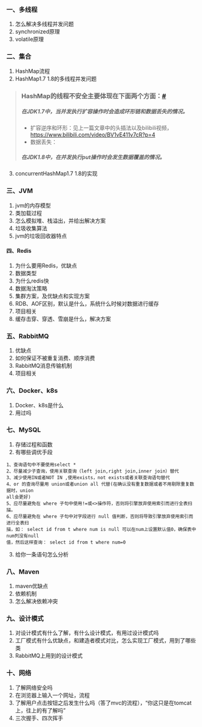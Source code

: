 ### 一、多线程

1. 怎么解决多线程并发问题
2. synchronized原理
3. volatile原理



### 二、集合

1. HashMap流程
2. HashMap1.7 1.8的多线程并发问题

> ### HashMap的线程不安全主要体现在下面两个方面：[#](https://www.cnblogs.com/islch/p/12821753.html#248088815)
>
> ##### 在JDK1.7中，当并发执行扩容操作时会造成环形链和数据丢失的情况。
>
> - 扩容逆序和环形：见上一篇文章中的头插法以及bilibili视频，https://www.bilibili.com/video/BV1vE411v7cR?p=4
> - 数据丢失：
>
> ##### 在JDK1.8中，在并发执行put操作时会发生数据覆盖的情况。

3. concurrentHashMap1.7 1.8的实现



### 三、JVM

1. jvm的内存模型
2. 类加载过程
3. 怎么模拟堆、栈溢出，并给出解决方案
4. 垃圾收集算法
5. jvm的垃圾回收器特点



#### 四、Redis

1. 为什么要用Redis，优缺点
2. 数据类型
3. 为什么redis快
4. 数据淘汰策略
5. 集群方案，及优缺点和实现方案
6. RDB、AOF区别，默认是什么，系统什么时候对数据进行缓存
7. 项目相关
8. 缓存击穿、穿透、雪崩是什么，解决方案





### 五、RabbitMQ

1. 优缺点
2. 如何保证不被重复消费、顺序消费
3. RabbitMQ消息传输机制
4. 项目相关



### 六、Docker、k8s

1. Docker、k8s是什么
2. 用过吗



### 七、MySQL

1. 存储过程和函数
2. 有哪些调优手段

```text
1、查询语句中不要使用select *
2、尽量减少子查询，使用关联查询（left join,right join,inner join）替代
3、减少使用IN或者NOT IN ,使用exists，not exists或者关联查询语句替代
4、or 的查询尽量用 union或者union all 代替(在确认没有重复数据或者不用剔除重复数据时，union
all会更好)
5、应尽量避免在 where 子句中使用!=或<>操作符，否则将引擎放弃使用索引而进行全表扫描。
6、应尽量避免在 where 子句中对字段进行 null 值判断，否则将导致引擎放弃使用索引而进行全表扫
描，如： select id from t where num is null 可以在num上设置默认值0，确保表中num列没有null
值，然后这样查询： select id from t where num=0
```



3. 给你一条语句怎么分析



### 八、Maven

1. maven优缺点
2. 依赖机制
3. 怎么解决依赖冲突



### 九、设计模式

1. 对设计模式有什么了解，有什么设计模式，有用过设计模式吗
2. 工厂模式有什么优缺点，和建造者模式对比，怎么实现工厂模式，用到了哪些类
3. RabbitMQ上用到的设计模式





### 十、网络

1. 了解网络安全吗
2. 在浏览器上输入一个网址，流程
3. 了解用户点击按钮之后发生什么吗（答了mvc的流程），“你这只是在tomcat上，往上的有了解吗”
4. 三次握手、四次挥手